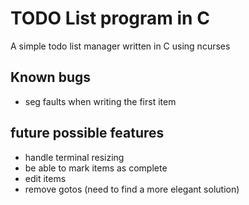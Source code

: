 # TODO List program in C

A simple todo list manager written in C using ncurses

## Known bugs
- seg faults when writing the first item

## future possible features
- handle terminal resizing
- be able to mark items as complete
- edit items 
- remove gotos (need to find a more elegant solution)
